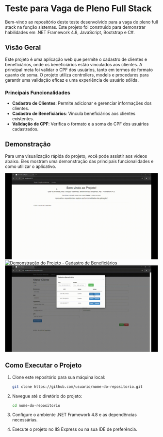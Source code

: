 # Teste para Vaga de Pleno Full Stack

Bem-vindo ao repositório deste teste desenvolvido para a vaga de pleno full stack na função sistemas. Este projeto foi construído para demonstrar habilidades em .NET Framework 4.8, JavaScript, Bootstrap e C#. 

## Visão Geral

Este projeto é uma aplicação web que permite o cadastro de clientes e beneficiários, onde os beneficiários estão vinculados aos clientes. A principal meta foi validar o CPF dos usuários, tanto em termos de formato quanto de soma. O projeto utiliza controllers, models e procedures para garantir uma validação eficaz e uma experiência de usuário sólida.

### Principais Funcionalidades

- **Cadastro de Clientes**: Permite adicionar e gerenciar informações dos clientes.
- **Cadastro de Beneficiários**: Vincula beneficiários aos clientes existentes.
- **Validação de CPF**: Verifica o formato e a soma do CPF dos usuários cadastrados.

## Demonstração

Para uma visualização rápida do projeto, você pode assistir aos vídeos abaixo. Eles mostram uma demonstração das principais funcionalidades e como utilizar o aplicativo.

![Demonstração do Projeto - Cadastro de Clientes](assets/first.gif)
![Demonstração do Projeto - Cadastro de Beneficiários](assets/second.gif)
![Demonstração do Projeto - Validação de CPF](assets/third.gif)

## Como Executar o Projeto

1. Clone este repositório para sua máquina local:
    ```bash
    git clone https://github.com/usuario/nome-do-repositorio.git
    ```

2. Navegue até o diretório do projeto:
    ```bash
    cd nome-do-repositorio
    ```

3. Configure o ambiente .NET Framework 4.8 e as dependências necessárias.

4. Execute o projeto no IIS Express ou na sua IDE de preferência.